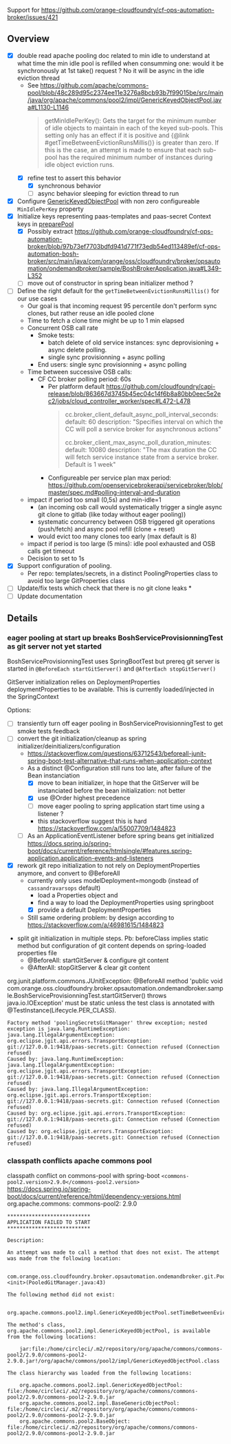 Support for https://github.com/orange-cloudfoundry/cf-ops-automation-broker/issues/421

## Overview

* [x] double read apache pooling doc related to min idle to understand at what time the min idle pool is refilled when consumming one: would it be synchronously at 1st take() request ? No it will be async in the idle eviction thread
   * See https://github.com/apache/commons-pool/blob/48c289d95c2374ee11e3276a8bcb93b7f99015be/src/main/java/org/apache/commons/pool2/impl/GenericKeyedObjectPool.java#L1130-L1146
     > getMinIdlePerKey():
     > Gets the target for the minimum number of idle objects to maintain in
     > each of the keyed sub-pools. This setting only has an effect if it is
     > positive and {@link #getTimeBetweenEvictionRunsMillis()} is greater than
     > zero. If this is the case, an attempt is made to ensure that each
     > sub-pool has the required minimum number of instances during idle object
     > eviction runs.
   * [x] refine test to assert this behavior 
      * [x] synchronous behavior
      * [ ] async behavior sleeping for eviction thread to run
* [x] Configure [GenericKeyedObjectPool](https://github.com/apache/commons-pool/blob/48c289d95c2374ee11e3276a8bcb93b7f99015be/src/main/java/org/apache/commons/pool2/impl/GenericKeyedObjectPool.java#L89) with non zero configureable `MinIdlePerKey` property
* [x] Initialize keys representing paas-templates and paas-secret Context keys in [preparePool](https://github.com/apache/commons-pool/blob/48c289d95c2374ee11e3276a8bcb93b7f99015be/src/main/java/org/apache/commons/pool2/impl/GenericKeyedObjectPool.java#L1461-L1475)
    * [x] Possibly extract https://github.com/orange-cloudfoundry/cf-ops-automation-broker/blob/97b73ef7703bdfd941d771f73edb54ed113489ef/cf-ops-automation-bosh-broker/src/main/java/com/orange/oss/cloudfoundry/broker/opsautomation/ondemandbroker/sample/BoshBrokerApplication.java#L349-L352
    * [ ] move out of constructor in spring bean initializer method ?
* [ ] Define the right default for the `getTimeBetweenEvictionRunsMillis()` for our use cases
  * Our goal is that incoming request 95 percentile don't perform sync clones, but rather reuse an idle pooled clone
  * Time to fetch a clone time might be up to 1 min elapsed
  * Concurrent OSB call rate
     * Smoke tests:
       * batch delete of old service instances: sync deprovisioning + async delete polling.
       * single sync provisionning + async polling
     * End users: single sync provisionning + async polling
  * Time between successive OSB calls:
     * CF CC broker polling period: 60s
        * Per platform default https://github.com/cloudfoundry/capi-release/blob/863667d3745b45ec04c14f6b8a80bb0eec5e2ec2/jobs/cloud_controller_worker/spec#L472-L478
          >  cc.broker_client_default_async_poll_interval_seconds:
          >    default: 60
          >    description: "Specifies interval on which the CC will poll a service broker for asynchronous actions"
          >
          >  cc.broker_client_max_async_poll_duration_minutes:
          >    default: 10080
          >    description: "The max duration the CC will fetch service instance state from a service broker. Default is 1 week"       
        * Configureable per service plan max period: https://github.com/openservicebrokerapi/servicebroker/blob/master/spec.md#polling-interval-and-duration
  * impact if period too small (0,5s) and min-idle=1 
      * (an incoming osb call would systematically trigger a single async git clone to gitlab (like today without eager pooling))
      * systematic concurrency between OSB triggered git operations (push/fetch) and async pool refill (clone + reset)
      * would evict too many clones too early (max default is 8)
  * impact if period is too large (5 mins): idle pool exhausted and OSB calls get timeout
  * Decision to set to 1s
* [x] Support configuration of pooling. 
   * Per repo: templates/secrets, in a distinct PoolingProperties class to avoid too large GitProperties class 
* [ ] Update/fix tests which check that there is no git clone leaks
   *    
* [ ] Update documentation

## Details

### eager pooling at start up breaks BoshServiceProvisionningTest as git server not yet started

BoshServiceProvisionningTest uses SpringBootTest but prereq git server is started in   `@BeforeEach startGitServer()` and `@AfterEach stopGitServer()`

GitServer initialization relies on DeploymentProperties deploymentProperties to be available. This is currently loaded/injected in the SpringContext

Options:
* [ ] transiently turn off eager pooling in BoshServiceProvisionningTest to get smoke tests feedback
* [ ] convert the git initialization/cleanup as spring initializer/deinitializers/configuration
     * https://stackoverflow.com/questions/63712543/beforeall-junit-spring-boot-test-alternative-that-runs-when-application-context
     * As a distinct @Configuration still runs too late, after failure of the Bean instanciation
       * [x] move to bean initializer, in hope that the GitServer will be instanciated before the bean initialization: not better
       * [x] use @Order highest precedence
       * [ ] move eager pooling to spring application start time using a listener ?
       * this stackoverflow suggest this is hard https://stackoverflow.com/a/55007709/1484823
     * [ ] As an ApplicationEventListener before spring beans get initialized https://docs.spring.io/spring-boot/docs/current/reference/htmlsingle/#features.spring-application.application-events-and-listeners 
* [x] rework git repo initialization to not rely on DeploymentProperties anymore, and convert to @BeforeAll
   * currently only uses modelDeployment=mongodb (instead of `cassandravarsops` default)
      * load a Properties object and 
      * find a way to load the DeploymentProperties using springboot
      * [x] provide a default DeploymentProperties
   * Still same ordering problem: by design according to https://stackoverflow.com/a/46981615/1484823 
* split git initialization in multiple steps. Pb: beforeClass implies static method but configuration of git content depends on spring-loaded properties file
     * @BeforeAll: startGitServer & configure git content
     * @AfterAll: stopGitServer & clear git content


org.junit.platform.commons.JUnitException: @BeforeAll method 'public void com.orange.oss.cloudfoundry.broker.opsautomation.ondemandbroker.sample.BoshServiceProvisionningTest.startGitServer() throws java.io.IOException' must be static unless the test class is annotated with @TestInstance(Lifecycle.PER_CLASS).

```
Factory method 'poolingSecretsGitManager' threw exception; nested exception is java.lang.RuntimeException: java.lang.IllegalArgumentException: org.eclipse.jgit.api.errors.TransportException: git://127.0.0.1:9418/paas-secrets.git: Connection refused (Connection refused)
Caused by: java.lang.RuntimeException: java.lang.IllegalArgumentException: org.eclipse.jgit.api.errors.TransportException: git://127.0.0.1:9418/paas-secrets.git: Connection refused (Connection refused)
Caused by: java.lang.IllegalArgumentException: org.eclipse.jgit.api.errors.TransportException: git://127.0.0.1:9418/paas-secrets.git: Connection refused (Connection refused)
Caused by: org.eclipse.jgit.api.errors.TransportException: git://127.0.0.1:9418/paas-secrets.git: Connection refused (Connection refused)
Caused by: org.eclipse.jgit.errors.TransportException: git://127.0.0.1:9418/paas-secrets.git: Connection refused (Connection refused) 
```

### classpath conflicts apache commons pool

classpath conflict on commons-pool with spring-boot
`<commons-pool2.version>2.9.0</commons-pool2.version>`
https://docs.spring.io/spring-boot/docs/current/reference/html/dependency-versions.html
org.apache.commons: commons-pool2: 2.9.0

```
***************************
APPLICATION FAILED TO START
***************************

Description:

An attempt was made to call a method that does not exist. The attempt was made from the following location:

    com.orange.oss.cloudfoundry.broker.opsautomation.ondemandbroker.git.PooledGitManager.<init>(PooledGitManager.java:43)

The following method did not exist:

    org.apache.commons.pool2.impl.GenericKeyedObjectPool.setTimeBetweenEvictionRuns(Ljava/time/Duration;)V

The method's class, org.apache.commons.pool2.impl.GenericKeyedObjectPool, is available from the following locations:

    jar:file:/home/circleci/.m2/repository/org/apache/commons/commons-pool2/2.9.0/commons-pool2-2.9.0.jar!/org/apache/commons/pool2/impl/GenericKeyedObjectPool.class

The class hierarchy was loaded from the following locations:

    org.apache.commons.pool2.impl.GenericKeyedObjectPool: file:/home/circleci/.m2/repository/org/apache/commons/commons-pool2/2.9.0/commons-pool2-2.9.0.jar
    org.apache.commons.pool2.impl.BaseGenericObjectPool: file:/home/circleci/.m2/repository/org/apache/commons/commons-pool2/2.9.0/commons-pool2-2.9.0.jar
    org.apache.commons.pool2.BaseObject: file:/home/circleci/.m2/repository/org/apache/commons/commons-pool2/2.9.0/commons-pool2-2.9.0.jar 
```
